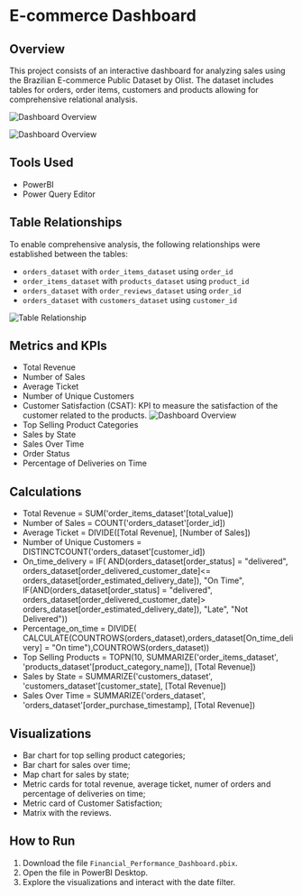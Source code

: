 # E-commerce Dashboard

## Overview
This project consists of an interactive dashboard for analyzing sales using the Brazilian E-commerce Public Dataset by Olist. The dataset includes tables for orders, order items, customers and products allowing for comprehensive relational analysis.

![Dashboard Overview](Screenshot1.png)

![Dashboard Overview](Screenshot2.png)

## Tools Used
- PowerBI
- Power Query Editor

## Table Relationships
To enable comprehensive analysis, the following relationships were established between the tables:
- `orders_dataset` with `order_items_dataset` using `order_id`
- `order_items_dataset` with `products_dataset` using `product_id`
- `orders_dataset` with `order_reviews_dataset` using `order_id`
- `orders_dataset` with `customers_dataset` using `customer_id`


![Table Relationship](tables_relationship.png)

## Metrics and KPIs
- Total Revenue
- Number of Sales
- Average Ticket
- Number of Unique Customers
- Customer Satisfaction (CSAT): KPI to measure the satisfaction of the customer related to the products. 
![Dashboard Overview](csat.png)
- Top Selling Product Categories
- Sales by State
- Sales Over Time
- Order Status
- Percentage of Deliveries on Time

## Calculations
- Total Revenue = SUM('order_items_dataset'[total_value])
- Number of Sales = COUNT('orders_dataset'[order_id])
- Average Ticket = DIVIDE([Total Revenue], [Number of Sales])
- Number of Unique Customers = DISTINCTCOUNT('orders_dataset'[customer_id])
- On_time_delivery = IF( AND(orders_dataset[order_status] = "delivered", orders_dataset[order_delivered_customer_date]<= orders_dataset[order_estimated_delivery_date]), "On Time", IF(AND(orders_dataset[order_status] = "delivered", orders_dataset[order_delivered_customer_date]> orders_dataset[order_estimated_delivery_date]), "Late", "Not Delivered"))
- Percentage_on_time = DIVIDE( CALCULATE(COUNTROWS(orders_dataset),orders_dataset[On_time_delivery] = "On time"),COUNTROWS(orders_dataset))
- Top Selling Products = TOPN(10, SUMMARIZE('order_items_dataset', 'products_dataset'[product_category_name]), [Total Revenue])
- Sales by State = SUMMARIZE('customers_dataset', 'customers_dataset'[customer_state], [Total Revenue])
- Sales Over Time = SUMMARIZE('orders_dataset', 'orders_dataset'[order_purchase_timestamp], [Total Revenue])

## Visualizations
- Bar chart for top selling product categories;
- Bar chart for sales over time;
- Map chart for sales by state;
- Metric cards for total revenue, average ticket, numer of orders and percentage of deliveries on time;
- Metric card of Customer Satisfaction;
- Matrix with the reviews.

## How to Run
1. Download the file `Financial_Performance_Dashboard.pbix`.
2. Open the file in PowerBI Desktop.
3. Explore the visualizations and interact with the date filter.
